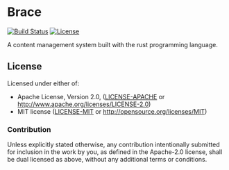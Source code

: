 # Brace

[![Build Status][build-badge]][build-url]
[![License][license-badge]][license-url]

A content management system built with the rust programming language.

## License

Licensed under either of:

* Apache License, Version 2.0, ([LICENSE-APACHE](LICENSE-APACHE) or http://www.apache.org/licenses/LICENSE-2.0)
* MIT license ([LICENSE-MIT](LICENSE-MIT) or http://opensource.org/licenses/MIT)

### Contribution

Unless explicitly stated otherwise, any contribution intentionally submitted for inclusion in the work by you, as defined in the Apache-2.0 license, shall be dual licensed as above, without any additional terms or conditions.

[build-badge]: https://img.shields.io/azure-devops/build/brace-rs/brace/1/master.svg
[build-url]: https://dev.azure.com/brace-rs/brace/_build/latest?definitionId=1&branchName=master
[license-badge]: https://img.shields.io/badge/license-MIT%20OR%20Apache%202.0-blue.svg
[license-url]: https://github.com/brace-rs/brace#license
